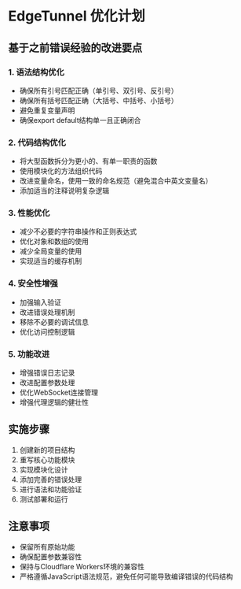 # EdgeTunnel 优化计划

## 基于之前错误经验的改进要点

### 1. 语法结构优化
- 确保所有引号匹配正确（单引号、双引号、反引号）
- 确保所有括号匹配正确（大括号、中括号、小括号）
- 避免重复变量声明
- 确保export default结构单一且正确闭合

### 2. 代码结构优化
- 将大型函数拆分为更小的、有单一职责的函数
- 使用模块化的方法组织代码
- 改进变量命名，使用一致的命名规范（避免混合中英文变量名）
- 添加适当的注释说明复杂逻辑

### 3. 性能优化
- 减少不必要的字符串操作和正则表达式
- 优化对象和数组的使用
- 减少全局变量的使用
- 实现适当的缓存机制

### 4. 安全性增强
- 加强输入验证
- 改进错误处理机制
- 移除不必要的调试信息
- 优化访问控制逻辑

### 5. 功能改进
- 增强错误日志记录
- 改进配置参数处理
- 优化WebSocket连接管理
- 增强代理逻辑的健壮性

## 实施步骤

1. 创建新的项目结构
2. 重写核心功能模块
3. 实现模块化设计
4. 添加完善的错误处理
5. 进行语法和功能验证
6. 测试部署和运行

## 注意事项

- 保留所有原始功能
- 确保配置参数兼容性
- 保持与Cloudflare Workers环境的兼容性
- 严格遵循JavaScript语法规范，避免任何可能导致编译错误的代码结构